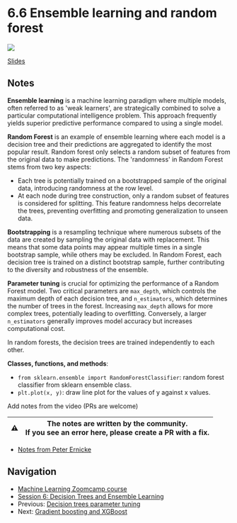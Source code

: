 # 6.6 Ensemble learning and random forest

<a href="https://www.youtube.com/watch?v=FZhcmOfNNZE&list=PL3MmuxUbc_hIhxl5Ji8t4O6lPAOpHaCLR"><img src="images/thumbnail-6-06.jpg"></a>

[Slides](https://www.slideshare.net/AlexeyGrigorev/ml-zoomcamp-6-decision-trees-and-ensemble-learning)

## Notes

**Ensemble learning** is a machine learning paradigm where multiple models, often referred to as 'weak learners', are strategically combined to solve a particular computational intelligence problem. This approach frequently yields superior predictive performance compared to using a single model.

**Random Forest** is an example of ensemble learning where each model is a decision tree and their predictions are aggregated to identify the most popular result. Random forest only selects a random subset of features from the original data to make predictions. The 'randomness' in Random Forest stems from two key aspects:

- Each tree is potentially trained on a bootstrapped sample of the original data, introducing randomness at the row level.
- At each node during tree construction, only a random subset of features is considered for splitting. This feature randomness helps decorrelate the trees, preventing overfitting and promoting generalization to unseen data.

**Bootstrapping** is a resampling technique where numerous subsets of the data are created by sampling the original data with replacement. This means that some data points may appear multiple times in a single bootstrap sample, while others may be excluded. In Random Forest, each decision tree is trained on a distinct bootstrap sample, further contributing to the diversity and robustness of the ensemble.

**Parameter tuning** is crucial for optimizing the performance of a Random Forest model.  Two critical parameters are `max_depth`, which controls the maximum depth of each decision tree, and `n_estimators`, which determines the number of trees in the forest. Increasing `max_depth` allows for more complex trees, potentially leading to overfitting. Conversely, a larger `n_estimators` generally improves model accuracy but increases computational cost.

In random forests, the decision trees are trained independently to each other.

**Classes, functions, and methods**:

- `from sklearn.ensemble import RandomForestClassifier`: random forest classifier from sklearn ensemble class.
- `plt.plot(x, y)`: draw line plot for the values of y against x values.

Add notes from the video (PRs are welcome)

|⚠️|The notes are written by the community.<br>If you see an error here, please create a PR with a fix.|
|---|:-:|

- [Notes from Peter Ernicke](https://knowmledge.com/2023/10/24/ml-zoomcamp-2023-decision-trees-and-ensemble-learning-part-9/)

## Navigation

- [Machine Learning Zoomcamp course](../)
- [Session 6: Decision Trees and Ensemble Learning](./)
- Previous: [Decision trees parameter tuning](05-decision-tree-tuning.md)
- Next: [Gradient boosting and XGBoost](07-boosting.md)
